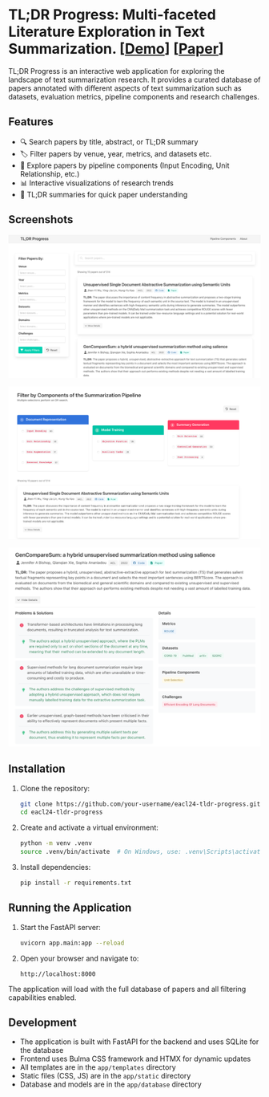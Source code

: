 # TL;DR Progress: Multi-faceted Literature Exploration in Text Summarization. [[Demo]([https://www.tldr-progress.de/](http://www.tldr-progress.de/))] [[Paper](https://arxiv.org/abs/2402.06913)]

TL;DR Progress is an interactive web application for exploring the landscape of text summarization research. It provides a curated database of papers annotated with different aspects of text summarization such as datasets, evaluation metrics, pipeline components and research challenges. 

## Features

- 🔍 Search papers by title, abstract, or TL;DR summary
- 🏷️ Filter papers by venue, year, metrics, and datasets etc.
- 🧩 Explore papers by pipeline components (Input Encoding, Unit Relationship, etc.)
- 📊 Interactive visualizations of research trends
- 📑 TL;DR summaries for quick paper understanding


## Screenshots

![filters](home.png)

![pipeline search](pipeline-search.png)

![summary](summary.png)

## Installation

1. Clone the repository:
   ```bash
   git clone https://github.com/your-username/eacl24-tldr-progress.git
   cd eacl24-tldr-progress
   ```

2. Create and activate a virtual environment:
   ```bash
   python -m venv .venv
   source .venv/bin/activate  # On Windows, use: .venv\Scripts\activate
   ```

3. Install dependencies:
   ```bash
   pip install -r requirements.txt
   ```

## Running the Application

1. Start the FastAPI server:
   ```bash
   uvicorn app.main:app --reload
   ```

2. Open your browser and navigate to:
   ```
   http://localhost:8000
   ```

The application will load with the full database of papers and all filtering capabilities enabled.


## Development

- The application is built with FastAPI for the backend and uses SQLite for the database
- Frontend uses Bulma CSS framework and HTMX for dynamic updates
- All templates are in the `app/templates` directory
- Static files (CSS, JS) are in the `app/static` directory
- Database and models are in the `app/database` directory

